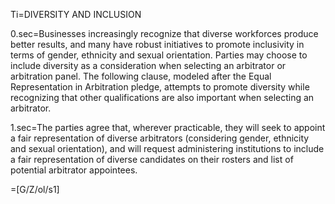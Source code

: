 Ti=DIVERSITY AND INCLUSION

0.sec=Businesses increasingly recognize that diverse workforces produce better results, and many have robust initiatives to promote inclusivity in terms of gender, ethnicity and sexual orientation. Parties may choose to include diversity as a consideration when selecting an arbitrator or arbitration panel. The following clause, modeled after the Equal Representation in Arbitration pledge, attempts to promote diversity while recognizing that other qualifications are also important when selecting an arbitrator.

1.sec=The parties agree that, wherever practicable, they will seek to appoint a fair representation of diverse arbitrators (considering gender, ethnicity and sexual orientation), and will request administering institutions to include a fair representation of diverse candidates on their rosters and list of potential arbitrator appointees.

=[G/Z/ol/s1]
